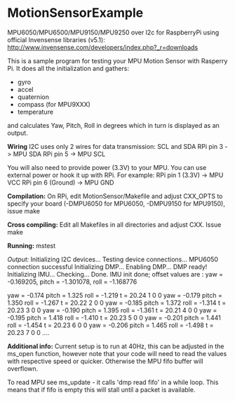 MotionSensorExample
===================

MPU6050/MPU6500/MPU9150/MPU9250 over I2c for RaspberryPi using official Invensense libraries (v5.1):
http://www.invensense.com/developers/index.php?_r=downloads


This is a sample program for testing your MPU Motion Sensor with Rasperry Pi.
It does all the initialization and gathers:
- gyro
- accel
- quaternion
- compass (for MPU9XXX)
- temperature

and calculates Yaw, Pitch, Roll in degrees which in turn is displayed as an output.

**Wiring**
I2C uses only 2 wires for data transmission: SCL and SDA
RPi pin 3 -> MPU SDA 
RPi pin 5 -> MPU SCL

You will also need to provide power (3.3V) to your MPU. You can use external power or hook it up with RPi.
For example:
RPi pin 1 (3.3V) -> MPU VCC
RPi pin 6 (Ground) -> MPU GND

**Compilation:**
On RPi, edit MotionSensor/Makefile and adjust CXX_OPTS to specify your board (-DMPU6050 for MPU6050, -DMPU9150 for MPU9150), issue make

**Cross compiling:**
Edit all Makefiles in all directories and adjust CXX. Issue make

**Running:**
  mstest

*Output:*
Initializing I2C devices...
Testing device connections...
MPU6050 connection successful
Initializing DMP...
Enabling DMP...
DMP ready!
Initializing IMU...
Checking... Done.
IMU init done; offset values are :
yaw = -0.169205, pitch = -1.301078, roll = -1.168776

yaw = -0.174            pitch = 1.325           roll = -1.219   t = 20.24       1       0       0
yaw = -0.179            pitch = 1.350           roll = -1.267   t = 20.22       2       0       0
yaw = -0.185            pitch = 1.372           roll = -1.314   t = 20.23       3       0       0
yaw = -0.190            pitch = 1.395           roll = -1.361   t = 20.21       4       0       0
yaw = -0.195            pitch = 1.418           roll = -1.410   t = 20.23       5       0       0
yaw = -0.201            pitch = 1.441           roll = -1.454   t = 20.23       6       0       0
yaw = -0.206            pitch = 1.465           roll = -1.498   t = 20.23       7       0       0
....

**Additional info:**
Current setup is to run at 40Hz, this can be adjusted in the ms_open function, however note that your code will need to read the values with respective speed or quicker. Otherwise the MPU fifo buffer will overflown.

To read MPU see ms_update - it calls 'dmp read fifo' in a while loop. This means that if fifo is empty this will stall until a packet is available.
